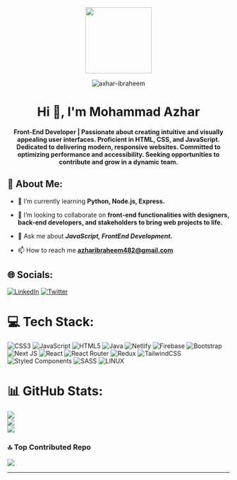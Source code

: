   
  <div id="header" align="center">
  <img src="https://media.giphy.com/media/M9gbBd9nbDrOTu1Mqx/giphy.gif" width="150"/>
  </div>
  <p align="center"> <img src="https://komarev.com/ghpvc/?username=axhar-ibraheem&label=Profile%20views&color=0e75b6&style=flat" alt="axhar-ibraheem" /> </p>
 


<h1 align="center">Hi 👋, I'm Mohammad Azhar</h1>

<h4 align="center">Front-End Developer | Passionate about creating intuitive and visually appealing user interfaces. Proficient in HTML, CSS, and JavaScript. Dedicated to delivering modern, responsive websites. Committed to optimizing performance and accessibility. Seeking opportunities to contribute and grow in a dynamic team.</h4>


## 💫 About Me:
- 🌱 I’m currently learning **Python, Node.js, Express.**

- 👯 I’m looking to collaborate on **front-end functionalities with designers, back-end developers, and stakeholders to bring web projects to life.**

- 💬 Ask me about  ***JavaScript, FrontEnd Development.***

- 📫 How to reach me **azharibraheem482@gmail.com**

## 🌐 Socials:
[![LinkedIn](https://img.shields.io/badge/LinkedIn-%230077B5.svg?logo=linkedin&logoColor=white)](https://linkedin.com/in/mohammad-azhar-6b5479233) [![Twitter](https://img.shields.io/badge/Twitter-%231DA1F2.svg?logo=Twitter&logoColor=white)](https://twitter.com/@axhar_0) 

# 💻 Tech Stack:
![CSS3](https://img.shields.io/badge/css3-%231572B6.svg?style=for-the-badge&logo=css3&logoColor=white) ![JavaScript](https://img.shields.io/badge/javascript-%23323330.svg?style=for-the-badge&logo=javascript&logoColor=%23F7DF1E) ![HTML5](https://img.shields.io/badge/html5-%23E34F26.svg?style=for-the-badge&logo=html5&logoColor=white) ![Java](https://img.shields.io/badge/java-%23ED8B00.svg?style=for-the-badge&logo=java&logoColor=white) ![Netlify](https://img.shields.io/badge/netlify-%23000000.svg?style=for-the-badge&logo=netlify&logoColor=#00C7B7) ![Firebase](https://img.shields.io/badge/firebase-%23039BE5.svg?style=for-the-badge&logo=firebase) ![Bootstrap](https://img.shields.io/badge/bootstrap-%23563D7C.svg?style=for-the-badge&logo=bootstrap&logoColor=white) ![Next JS](https://img.shields.io/badge/Next-black?style=for-the-badge&logo=next.js&logoColor=white) ![React](https://img.shields.io/badge/react-%2320232a.svg?style=for-the-badge&logo=react&logoColor=%2361DAFB) ![React Router](https://img.shields.io/badge/React_Router-CA4245?style=for-the-badge&logo=react-router&logoColor=white) ![Redux](https://img.shields.io/badge/redux-%23593d88.svg?style=for-the-badge&logo=redux&logoColor=white) ![TailwindCSS](https://img.shields.io/badge/tailwindcss-%2338B2AC.svg?style=for-the-badge&logo=tailwind-css&logoColor=white) ![Styled Components](https://img.shields.io/badge/styled--components-DB7093?style=for-the-badge&logo=styled-components&logoColor=white) ![SASS](https://img.shields.io/badge/SASS-hotpink.svg?style=for-the-badge&logo=SASS&logoColor=white) ![LINUX](https://img.shields.io/badge/Linux-FCC624?style=for-the-badge&logo=linux&logoColor=black)
# 📊 GitHub Stats:
![](https://github-readme-stats.vercel.app/api?username=axhar-ibraheem&theme=radical&hide_border=true&include_all_commits=false&count_private=true)<br/>
![](https://github-readme-streak-stats.herokuapp.com/?user=axhar-ibraheem&theme=radical&hide_border=true)<br/>
![](https://github-readme-stats.vercel.app/api/top-langs/?username=axhar-ibraheem&theme=radical&hide_border=true&include_all_commits=false&count_private=true&layout=compact)

### 🔝 Top Contributed Repo
![](https://github-contributor-stats.vercel.app/api?username=axhar-ibraheem&limit=5&theme=monokai&combine_all_yearly_contributions=true)

---
 

<!-- Proudly created with GPRM ( https://gprm.itsvg.in ) -->
